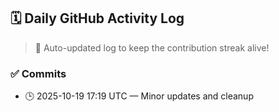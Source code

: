 ## 🗓️ Daily GitHub Activity Log

> 🤖 Auto-updated log to keep the contribution streak alive!

### ✅ Commits

- 🕒 2025-10-19 17:19 UTC — Minor updates and cleanup

